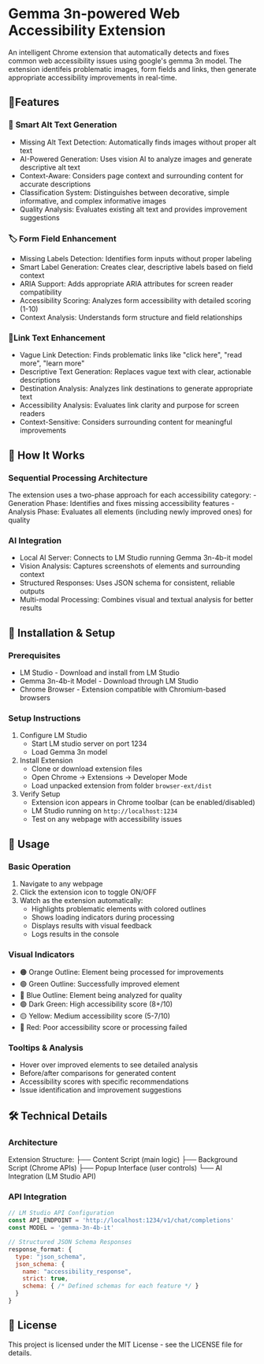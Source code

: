 # Gemma 3n-powered Web Accessibility Extension

An intelligent Chrome extension that automatically detects and fixes common web accessibility issues using google's gemma 3n model. The extension identifeis problematic images, form fields and links, then generate appropriate accessibility improvements in real-time. 

## 🌟**Features**

### 📸 **Smart Alt Text Generation**
- Missing Alt Text Detection: Automatically finds images without proper alt text
- AI-Powered Generation: Uses vision AI to analyze images and generate descriptive alt text
- Context-Aware: Considers page context and surrounding content for accurate descriptions
- Classification System: Distinguishes between decorative, simple informative, and complex informative images
- Quality Analysis: Evaluates existing alt text and provides improvement suggestions

### 🏷️ **Form Field Enhancement**
- Missing Labels Detection: Identifies form inputs without proper labeling
- Smart Label Generation: Creates clear, descriptive labels based on field context
- ARIA Support: Adds appropriate ARIA attributes for screen reader compatibility
- Accessibility Scoring: Analyzes form accessibility with detailed scoring (1-10)
- Context Analysis: Understands form structure and field relationships

### 🔗**Link Text Enhancement**
- Vague Link Detection: Finds problematic links like "click here", "read more", "learn more"
- Descriptive Text Generation: Replaces vague text with clear, actionable descriptions
- Destination Analysis: Analyzes link destinations to generate appropriate text
- Accessibility Analysis: Evaluates link clarity and purpose for screen readers
- Context-Sensitive: Considers surrounding content for meaningful improvements

## 🚀 **How It Works**
### **Sequential Processing Architecture**
The extension uses a two-phase approach for each accessibility category:
    - Generation Phase: Identifies and fixes missing accessibility features
    - Analysis Phase: Evaluates all elements (including newly improved ones) for quality

### **AI Integration**
- Local AI Server: Connects to LM Studio running Gemma 3n-4b-it model
- Vision Analysis: Captures screenshots of elements and surrounding context
- Structured Responses: Uses JSON schema for consistent, reliable outputs
- Multi-modal Processing: Combines visual and textual analysis for better results

## 🔧 **Installation & Setup**
### **Prerequisites**
- LM Studio - Download and install from LM Studio
- Gemma 3n-4b-it Model - Download through LM Studio
- Chrome Browser - Extension compatible with Chromium-based browsers

### **Setup Instructions**
1. Configure LM Studio
    - Start LM studio server on port 1234
    - Load Gemma 3n model
2. Install Extension 
    - Clone or download extension files
    - Open Chrome -> Extensions -> Developer Mode
    - Load unpacked extension from folder `browser-ext/dist`
3. Verify Setup
    - Extension icon appears in Chrome toolbar (can be enabled/disabled)
    - LM Studio running on `http://localhost:1234`
    - Test on any webpage with accessibility issues

## 📱 **Usage**
### **Basic Operation**
1. Navigate to any webpage
2. Click the extension icon to toggle ON/OFF
3. Watch as the extension automatically:
    - Highlights problematic elements with colored outlines
    - Shows loading indicators during processing 
    - Displays results with visual feedback
    - Logs results in the console

### **Visual Indicators**
- 🟠 Orange Outline: Element being processed for improvements
- 🟢 Green Outline: Successfully improved element
- 🔵 Blue Outline: Element being analyzed for quality
- 🟢 Dark Green: High accessibility score (8+/10)
- 🟡 Yellow: Medium accessibility score (5-7/10)
- 🔴 Red: Poor accessibility score or processing failed

### **Tooltips & Analysis**
- Hover over improved elements to see detailed analysis
- Before/after comparisons for generated content
- Accessibility scores with specific recommendations
- Issue identification and improvement suggestions

## 🛠️ **Technical Details**
### **Architecture**
Extension Structure:
├── Content Script (main logic)
├── Background Script (Chrome APIs)
├── Popup Interface (user controls)
└── AI Integration (LM Studio API)

### **API Integration**
```js
// LM Studio API Configuration
const API_ENDPOINT = 'http://localhost:1234/v1/chat/completions'
const MODEL = 'gemma-3n-4b-it'

// Structured JSON Schema Responses
response_format: {
  type: "json_schema",
  json_schema: {
    name: "accessibility_response",
    strict: true,
    schema: { /* Defined schemas for each feature */ }
  }
}
```

## 📄 **License**
This project is licensed under the MIT License - see the LICENSE file for details.